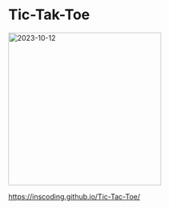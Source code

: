# Tic-Tak-Toe

<img width="305" alt="2023-10-12" src="https://github.com/Inscoding/Tic-Tak-Toe/assets/124165512/8f42546b-5c2f-4b41-84f8-765a99b5cbba">


https://inscoding.github.io/Tic-Tac-Toe/
